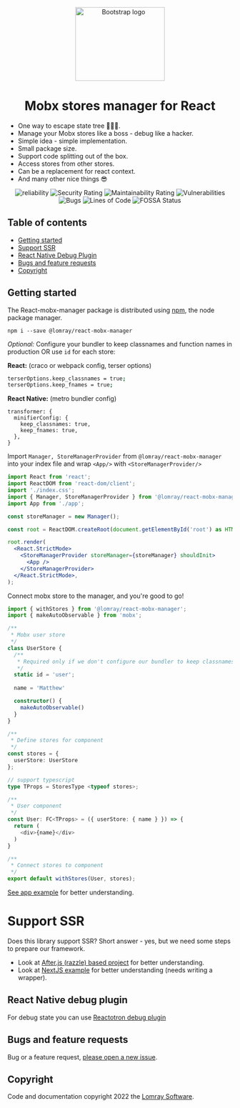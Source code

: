 <p align="center">
    <img  src="https://user-images.githubusercontent.com/95251720/180519123-eb8a36e7-e7af-41f2-9a01-ae6d6b6a94f3.svg" alt="Bootstrap logo" width="200" height="165">
</p>

<h1 align='center'>Mobx stores manager for React</h1>

- One way to escape state tree 🌲🌳🌴.
- Manage your Mobx stores like a boss - debug like a hacker.
- Simple idea - simple implementation.
- Small package size.
- Support code splitting out of the box.
- Access stores from other stores.
- Can be a replacement for react context.
- And many other nice things 😎

<p align="center">
  <img src="https://sonarcloud.io/api/project_badges/measure?project=Lomray-Software_react-mobx-manager&metric=reliability_rating" alt="reliability">
  <img src="https://sonarcloud.io/api/project_badges/measure?project=Lomray-Software_react-mobx-manager&metric=security_rating" alt="Security Rating">
  <img src="https://sonarcloud.io/api/project_badges/measure?project=Lomray-Software_react-mobx-manager&metric=sqale_rating" alt="Maintainability Rating">
  <img src="https://sonarcloud.io/api/project_badges/measure?project=Lomray-Software_react-mobx-manager&metric=vulnerabilities" alt="Vulnerabilities">
  <img src="https://sonarcloud.io/api/project_badges/measure?project=Lomray-Software_react-mobx-manager&metric=bugs" alt="Bugs">
  <img src="https://sonarcloud.io/api/project_badges/measure?project=Lomray-Software_react-mobx-manager&metric=ncloc" alt="Lines of Code">
  <img src="https://app.fossa.com/api/projects/git%2Bgithub.com%2FLomray-Software%2Freact-mobx-manager.svg?type=small" alt="FOSSA Status">
</p>

## Table of contents

- [Getting started](#getting-started)
- [Support SSR](#support-ssr)
- [React Native Debug Plugin](#react-native-debug-plugin)
- [Bugs and feature requests](#bugs-and-feature-requests)
- [Copyright](#copyright)


## Getting started

The React-mobx-manager package is distributed using [npm](https://www.npmjs.com/), the node package manager.

```
npm i --save @lomray/react-mobx-manager
```

_Optional:_ Configure your bundler to keep classnames and function names in production OR use `id` for each store:

**React:** (craco or webpack config, terser options)
```bash
terserOptions.keep_classnames = true;
terserOptions.keep_fnames = true;
```

**React Native:** (metro bundler config)
```
transformer: {
  minifierConfig: {
    keep_classnames: true,
    keep_fnames: true,
  },
}
```

Import `Manager, StoreManagerProvider` from `@lomray/react-mobx-manager` into your index file and wrap `<App/>` with `<StoreManagerProvider/>`

```jsx
import React from 'react';
import ReactDOM from 'react-dom/client';
import './index.css';
import { Manager, StoreManagerProvider } from '@lomray/react-mobx-manager';
import App from './app';

const storeManager = new Manager();

const root = ReactDOM.createRoot(document.getElementById('root') as HTMLElement);

root.render(
  <React.StrictMode>
    <StoreManagerProvider storeManager={storeManager} shouldInit>
      <App />
    </StoreManagerProvider>
  </React.StrictMode>,
);
```

Connect mobx store to the manager, and you're good to go!

```typescript
import { withStores } from '@lomray/react-mobx-manager';
import { makeAutoObservable } from 'mobx';

/**
 * Mobx user store
 */
class UserStore {
  /**
   * Required only if we don't configure our bundler to keep classnames and function names 
   */  
  static id = 'user';
    
  name = 'Matthew'

  constructor() {
    makeAutoObservable()
  }
}

/**
 * Define stores for component
 */
const stores = {
  userStore: UserStore
};

// support typescript
type TProps = StoresType <typeof stores>;

/**
 * User component
 */
const User: FC<TProps> = ({ userStore: { name } }) => {
  return (
    <div>{name}</div>
  )
}

/**
 * Connect stores to component
 */
export default withStores(User, stores);
```

[See app example](example) for better understanding.

# Support SSR
Does this library support SSR? Short answer - yes, but we need some steps to prepare our framework.
- Look at [After.js (razzle) based project](https://github.com/Lomray-Software/microservices-dashboard/blob/staging/src/pages/user/index.tsx#L82) for better understanding.
- Look at [NextJS example](https://github.com/Lomray-Software/nextjs-mobx-store-manager-example) for better understanding (needs writing a wrapper).

## React Native debug plugin
For debug state you can use [Reactotron debug plugin](https://github.com/Lomray-Software/reactotron-mobx-store-manager)

## Bugs and feature requests

Bug or a feature request, [please open a new issue](https://github.com/Lomray-Software/react-mobx-manager/issues/new).

## Copyright

Code and documentation copyright 2022 the [Lomray Software](https://lomray.com/). 
